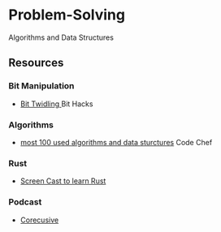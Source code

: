 # Problem-Solving
Algorithms and Data Structures

## **Resources**

### Bit Manipulation
- [Bit Twidling ](https://graphics.stanford.edu/~seander/bithacks.html) Bit Hacks

### Algorithms
- [most 100 used algorithms and data sturctures](https://discuss.codechef.com/t/data-structures-and-algorithms/6599) Code Chef

### Rust
- [Screen Cast to learn Rust](http://intorust.com)

### Podcast
- [Corecusive](https://corecursive.com/)
